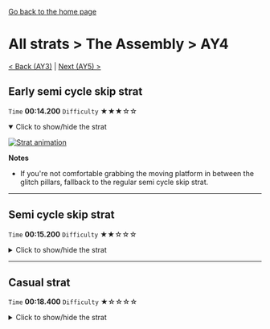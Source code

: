 [Go back to the home page](https://github.com/Doublevil/scbspeedrun)

# All strats > The Assembly > AY4

[< Back (AY3)](https://github.com/Doublevil/scbspeedrun/blob/main/levels/all_lvl/A/AY3.md) | [Next (AY5) >](https://github.com/Doublevil/scbspeedrun/blob/main/levels/all_lvl/A/AY5.md)

## Early semi cycle skip strat

`Time` **00:14.200** `Difficulty` ★★★☆☆
<details open>
  <summary>Click to show/hide the strat</summary>

  [![Strat animation](https://github.com/Doublevil/scbspeedrun/blob/main/media/levels/A/AY4_EarlySemiSkip.webp)](https://github.com/Doublevil/scbspeedrun/blob/main/media/levels/A/AY4_EarlySemiSkip.mp4?raw=true)

  **Notes**
  - If you're not comfortable grabbing the moving platform in between the glitch pillars, fallback to the regular semi cycle skip strat.
</details>

---
## Semi cycle skip strat

`Time` **00:15.200** `Difficulty` ★★☆☆☆
<details>
  <summary>Click to show/hide the strat</summary>

  [![Strat animation](https://github.com/Doublevil/scbspeedrun/blob/main/media/levels/A/AY4_DoubleGrappleStrat.webp)](https://github.com/Doublevil/scbspeedrun/blob/main/media/levels/A/AY4_DoubleGrappleStrat.mp4?raw=true)
</details>

---
## Casual strat

`Time` **00:18.400** `Difficulty` ★☆☆☆☆
<details>
  <summary>Click to show/hide the strat</summary>

  [![Strat animation](https://github.com/Doublevil/scbspeedrun/blob/main/media/levels/A/AY4_CasualStrat.webp)](https://github.com/Doublevil/scbspeedrun/blob/main/media/levels/A/AY4_CasualStrat.mp4?raw=true)

  **Notes**
  - Provided for reference, so that you can see how much time the other strats save.
</details>

